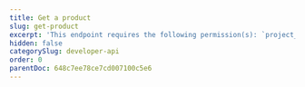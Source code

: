 ```yaml
---
title: Get a product
slug: get-product
excerpt: 'This endpoint requires the following permission(s): `project_configuration:products:read`.'
hidden: false
categorySlug: developer-api
order: 0
parentDoc: 648c7ee78ce7cd007100c5e6
---
```

